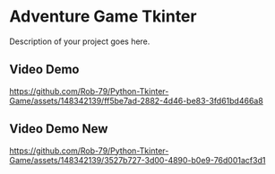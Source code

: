 # Adventure Game Tkinter

Description of your project goes here.

## Video Demo




https://github.com/Rob-79/Python-Tkinter-Game/assets/148342139/ff5be7ad-2882-4d46-be83-3fd61bd466a8


## Video Demo New

https://github.com/Rob-79/Python-Tkinter-Game/assets/148342139/3527b727-3d00-4890-b0e9-76d001acf3d1


